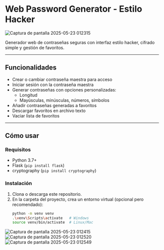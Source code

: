 # Web Password Generator - Estilo Hacker
![Captura de pantalla 2025-05-23 012315](https://github.com/user-attachments/assets/ee5fc6a9-bb74-4bad-853d-f9573c6e9db0)

Generador web de contraseñas seguras con interfaz estilo hacker, cifrado simple y gestión de favoritos.

---

## Funcionalidades

- Crear o cambiar contraseña maestra para acceso
- Iniciar sesión con la contraseña maestra
- Generar contraseñas con opciones personalizadas:
  - Longitud
  - Mayúsculas, minúsculas, números, símbolos
- Añadir contraseñas generadas a favoritos
- Descargar favoritos en archivo texto
- Vaciar lista de favoritos

---

## Cómo usar

### Requisitos

- Python 3.7+
- Flask (`pip install flask`)
- cryptography (`pip install cryptography`)

### Instalación

1. Clona o descarga este repositorio.
2. En la carpeta del proyecto, crea un entorno virtual (opcional pero recomendado):
   ```bash
   python -m venv venv
   .\venv\Scripts\activate   # Windows
   source venv/bin/activate  # Linux/Mac

![Captura de pantalla 2025-05-23 012415](https://github.com/user-attachments/assets/e43d27b1-46ee-4de0-bd06-974558c53f91)
![Captura de pantalla 2025-05-23 012520](https://github.com/user-attachments/assets/bc7f2516-9c60-491c-9605-33e03bdbc649)
![Captura de pantalla 2025-05-23 012549](https://github.com/user-attachments/assets/79a24995-d0f7-421e-8243-ecb496a9ff99)

